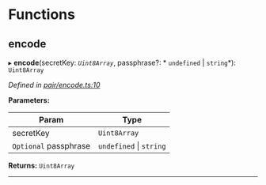 

# Functions

<a id="encode"></a>

##  encode

▸ **encode**(secretKey: *`Uint8Array`*, passphrase?: * `undefined` &#124; `string`*): `Uint8Array`

*Defined in [pair/encode.ts:10](https://github.com/polkadot-js/common/blob/48008e2/packages/keyring/src/pair/encode.ts#L10)*

**Parameters:**

| Param | Type |
| ------ | ------ |
| secretKey | `Uint8Array` |
| `Optional` passphrase |  `undefined` &#124; `string`|

**Returns:** `Uint8Array`

___

